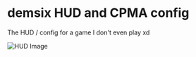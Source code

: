 # demsix HUD and CPMA config

The HUD / config for a game I don't even play xd

![HUD Image](https://clubtropicana.gg/shared/img/cpmahud.jpg)